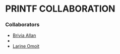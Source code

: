 # PRINTF COLLABORATION

<h3>Collaborators</h3>
<ul>
<li><a href="https://github.com/briviamoon/">Brivia Allan</a><li>
 <!-- such a short tempared man -->
<li><a href="https://github.com/larinegit/">Larine Omoit</li>
</ul>

